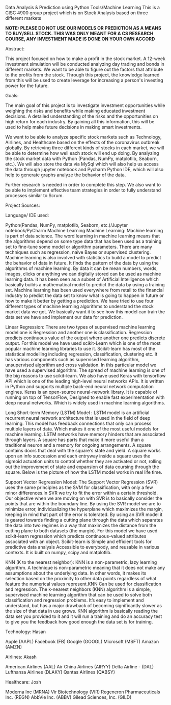Data Analysis & Prediction using Python Tools/Machine Learning
This is a CISC 4900 group project which is on Stock Analysis based on three different markets 

**NOTE: PLEASE DO NOT USE OUR MODELS OR PREDICTION AS A MEANS TO BUY/SELL STOCK. THIS WAS ONLY MEANT FOR A CS RESEARCH COURSE, ANY INVESTMENT MADE IS DONE ON YOUR OWN ACCORD**

Abstract: 

This project focused on how to make a profit in the stock market. A 12-week investment simulation will be conducted analyzing day trading and bonds in different markets. We want to be able to figure out the factors that attribute to the profits from the stock. Through this project, the knowledge learned from this will be used to create leverage for increasing a person's investing power for the future.

Goals: 

The main goal of this project is to investigate investment opportunities while weighing the risks and benefits while making educated investment decisions. A detailed understanding of the risks and the opportunities on high return for each industry. By gaining all this information, this will be used to help make future decisions in making smart investments. 

We want to be able to analyze specific stock markets such as Technology, Airlines, and Healthcare based on the effects of the coronavirus outbreak globally. By retrieving three different kinds of stocks in each market, we will be able to determine how well each stock will end up doing. By analyzing the stock market data with Python (Pandas, NumPy, matplotlib, Seaborn, etc.). We will also store the data via MySql which will also help us access the data through jupyter notebook and Pycharm Python IDE, which will also help to generate graphs analyze the behavior of the data.

 Further research is needed in order to complete this step. We also want to be able to implement effective team strategies in order to fully understand processes similar to Scrum.

Project Sources: 


Language/ IDE used:

Python(Pandas, NumPy, matplotlib, Seaborn, etc.)/Jupyter notebook/PyCharm Machine Learning Machine Learning: Machine learning is part of data science. The word learning in machine learning means that the algorithms depend on some type data that has been used as a training set to fine-tune some model or algorithm parameters. There are many techniques such as regression, naive Bayes or supervised clustering. Machine learning is also involved with statistics to build a model to predict the behavior of data in future. It finds the pattern of the data by using the algorithms of machine learning. By data it can be mean numbers, words, images, clicks or anything we can digitally stored can be used as machine learning data. It has been seen as a subset of Artificial Intelligence which basically builds a mathematical model to predict the data by using a training set. Machine learning has been used everywhere from retail to the financial industry to predict the data set to know what is going to happen in future or how to make it better by getting a prediction. We have tried to use four different types of machine learning algorithms to understand the stock market data we got. We basically want it to see how this model can train the data set we have and implement our data for prediction.

Linear Regression: There are two types of supervised machine learning model one is Regression and another one is classification. Regression predicts continuous value of the output where another one predicts discrete output. For this model we have used scikit-Learn which is one of the most popular machine learning libraries to use it. Scikit-learn has most of the statistical modelling including regression, classification, clustering etc. It has various components such as supervised learning algorithm, unsupervised algorithm and cross validation. In this particular model we have used a supervised algorithm. The spread of machine learning is one of the big reasons to use scikit-learn. We also have used Keras with tensorflow API which is one of the leading high-level neural networks APIs. It is written in Python and supports multiple back-end neural network computation engines. Keras is an open-source neural-network library. It is capable of running on top of TensorFlow, Designed to enable fast experimentation with deep neural networks. Which is widely used in machine learning algorithms.

  Long Short-term Memory (LSTM) Model : LSTM model is an artificial recurrent neural network architecture that is used in the field of deep learning. This model has feedback connections that only can process multiple layers of data. Which makes it one of the most useful models for machine learning. LSTM networks have memory hinders that are associated through layers. A square has parts that make it more useful than a traditional neuron and a memory for ongoing arrangements. A square contains doors that deal with the square's state and yield. A square works upon an info succession and each entryway inside a square uses the sigmoid actuation units to control whether they are activated or not, rolling out the improvement of state and expansion of data coursing through the square. Below is the picture of how the LSTM model works in real life time.

Support Vector Regression Model: The Support Vector Regression (SVR) uses the same principles as the SVM for classification, with only a few minor differences.In SVR we try to fit the error within a certain threshold. Our objective when we are moving on with SVR is to basically consider the points that are within the boundary line. By using the SVR model we are to minimize error, individualizing the hyperplane which maximizes the margin, keeping in mind that part of the error is tolerated. By using an SVR model it is geared towards finding a cutting plane through the data which separates the data into two regimes in a way that maximizes the distance from the cutting plane to both datasets (the margin). For this model we have used scikit-learn regression which predicts continuous-valued attributes associated with an object. Scikit-learn is Simple and efficient tools for predictive data analysis Accessible to everybody, and reusable in various contexts. It is built on numpy, scipy and matplotlib.

KNN (K to the nearest neighbor): KNN is a non-parametric, lazy learning algorithm. A technique is non-parametric meaning that it does not make any assumptions about the underlying data. In other words, it makes its selection based on the proximity to other data points regardless of what feature the numerical values represent.KNN Can be used for classification and regression. The k-nearest neighbors (KNN) algorithm is a simple, supervised machine learning algorithm that can be used to solve both classification and regression problems. It’s easy to implement and understand, but has a major drawback of becoming significantly slower as the size of that data in use grows. KNN algorithm is basically reading the data set you provided to it and it will run a training and do an accuracy test to give you the feedback how good enough the data set is for training.

Technology:  Hasan 

Apple (AAPL)
Facebook (FB)
Google (GOOGL)
Microsoft (MSFT)
Amazon (AMZN)

Airlines: Akash

American Airlines (AAL)
Air China Airlines (AIRYY)
Delta Airline - (DAL)
Lufthansa Airlines (DLAKY)
Qantas Airlines (QABSY)

Healthcare: Josh 

Moderna Inc (MRNA)
Vir Biotechnology (VIR)
Regeneron Pharmaceuticals Inc. (REGN)
AbbVie Inc. (ABBV) 
Gilead Sciences, Inc. (GILD)


